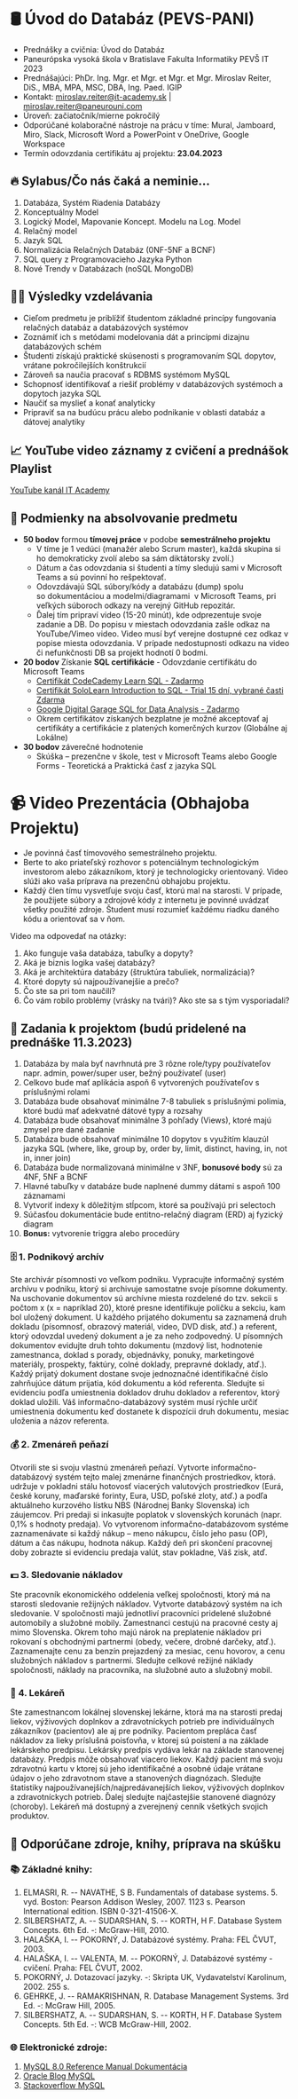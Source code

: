 # 🛢️ Úvod do Databáz (PEVS-PANI) 

* Prednášky a cvičnia: Úvod do Databáz 
* Paneurópska vysoká škola v Bratislave Fakulta Informatiky PEVŠ IT 2023
* Prednášajúci: PhDr. Ing. Mgr. et Mgr. et Mgr. et Mgr. Miroslav Reiter, DiS., MBA, MPA, MSC, DBA, Ing. Paed. IGIP 
* Kontakt: miroslav.reiter@it-academy.sk | miroslav.reiter@paneurouni.com
* Úroveň: začiatočník/mierne pokročilý
* Odporúčané kolaboračné nástroje na prácu v tíme: Mural, Jamboard, Miro, Slack, Microsoft Word a PowerPoint v OneDrive, Google Workspace
* Termín odovzdania certifikátu aj projektu: **23.04.2023**

## 🔥 Sylabus/Čo nás čaká a neminie...

1. Databáza, Systém Riadenia Databázy
1. Konceptuálny Model
1. Logický Model, Mapovanie Koncept. Modelu na Log. Model
1. Relačný model
1. Jazyk SQL
1. Normalizácia Relačných Databáz (0NF-5NF a BCNF)
1. SQL query z Programovacieho Jazyka Python
1. Nové Trendy v Databázach (noSQL MongoDB)

## 👨‍🏫 Výsledky vzdelávania
* Cieľom predmetu je priblížiť študentom základné princípy fungovania relačných databáz a databázových systémov
* Zoznámiť ich s metódami modelovania dát a princípmi dizajnu databázových schém
* Študenti získajú praktické skúsenosti s programovaním SQL dopytov, vrátane pokročilejších konštrukcií
* Zároveň sa naučia pracovať s RDBMS systémom MySQL
* Schopnosť identifikovať a riešiť problémy v databázových systémoch a dopytoch jazyka SQL
* Naučiť sa myslieť a konať analyticky
* Pripraviť sa na budúcu prácu alebo podnikanie v oblasti databáz a dátovej analytiky

## 📈 YouTube video záznamy z cvičení a prednášok Playlist
[YouTube kanál IT Academy](https://www.youtube.com/c/IT-AcademySK)

## 🥇 Podmienky na absolvovanie predmetu
* **50 bodov** formou **tímovej práce** v podobe **semestrálneho projektu**
  * V tíme je 1 vedúci (manažér alebo Scrum master), každá skupina si ho demokraticky zvolí alebo sa sám diktátorsky zvolí.)
  * Dátum a čas odovzdania si študenti a tímy sledujú sami v Microsoft Teams a sú povinní ho rešpektovať. 
  * Odovzdávajú SQL súbory/kódy a databázu (dump) spolu so dokumentáciou a modelmi/diagramami  v Microsoft Teams, pri veľkých súboroch odkazy na verejný GitHub repozitár. 
  * Ďalej tím pripraví video (15-20 minút), kde odprezentuje svoje zadanie a DB. Do popisu v miestach odovzdania zašle odkaz na YouTube/Vimeo video. Video musí byť verejne dostupné cez odkaz v popise miesta odovzdania. V prípade nedostupnosti odkazu na video či nefunkčnosti DB sa projekt hodnotí 0 bodmi.
* **20 bodov** Získanie **SQL certifikácie** - Odovzdanie certifikátu do Microsoft Teams
  * [Certifikát CodeCademy  Learn SQL - Zadarmo](https://www.codecademy.com/learn/learn-sql)
  * [Certifikát SoloLearn Introduction to SQL - Trial 15 dní, vybrané časti Zdarma](https://www.sololearn.com/learn/courses/sql-introduction?location=1)
  * [Google Digital Garage SQL for Data Analysis - Zadarmo](https://learndigital.withgoogle.com/digitalgarage/course/sql-for-data-analysis)
  * Okrem certifikátov získaných bezplatne je možné akceptovať aj certifikáty a certifikácie z platených komerčných kurzov (Globálne aj Lokálne)
* **30 bodov** záverečné hodnotenie
  *  Skúška – prezenčne v škole, test v Microsoft Teams alebo Google Forms - Teoretická a Praktická časť z jazyka SQL
  
# 📹 Video Prezentácia (Obhajoba Projektu)
* Je povinná časť tímovového semestrálneho projektu.
* Berte to ako priateľský rozhovor s potenciálnym technologickým investorom alebo zákazníkom, ktorý je technologicky orientovaný. Video slúži ako vaša príprava na prezenčnú obhajobu projektu.
* Každý člen tímu vysvetľuje svoju časť, ktorú mal na starosti. V prípade, že použijete súbory a zdrojové kódy z internetu je povinné uvádzať všetky použité zdroje. Študent musí rozumieť každému riadku daného kódu a orientovať sa v ňom.

Video ma odpovedať na otázky: 
1. Ako funguje vaša databáza, tabuľky a dopyty? 
2. Aká je biznis logika vašej databázy?
3. Aká je architektúra databázy (štruktúra tabuliek, normalizácia)?
4. Ktoré dopyty sú najpoužívanejšie a prečo?
5. Čo ste sa pri tom naučili? 
6. Čo vám robilo problémy (vrásky na tvári)? Ako ste sa s tým vysporiadali?

## 🌟 Zadania k projektom (budú pridelené na prednáške 11.3.2023)
1. Databáza by mala byť navrhnutá pre 3 rôzne role/typy používateľov napr. admin, power/super user, bežný používateľ (user)
1. Celkovo bude mať aplikácia aspoň 6 vytvorených používateľov s príslušnými rolami
1. Databáza bude obsahovať minimálne 7-8 tabuliek s príslušnými polimia, ktoré budú mať adekvatné dátové typy a rozsahy
1. Databáza bude obsahovať minimálne 3 pohľady (Views), ktoré majú zmysel pre dané zadanie
1. Databáza bude obsahovať minimálne 10 dopytov s využitím klauzúl jazyka SQL (where, like, group by, order by, limit, distinct, having, in, not in, inner join)
1. Databáza bude normalizovaná minimálne v 3NF, **bonusové body** sú za 4NF, 5NF a BCNF
1. Hlavné tabuľky v databáze bude naplnené dummy dátami s aspoň 100 záznamami
1. Vytvoriť indexy k dôležitým stĺpcom, ktoré sa používajú pri selectoch
1. Súčasťou dokumentácie bude entitno-relačný diagram (ERD) aj fyzický diagram
1. **Bonus:** vytvorenie triggra alebo procedúry

### 🗄️ 1. Podnikový archív
Ste archivár písomnosti vo veľkom podniku. Vypracujte informačný systém archívu v podniku, ktorý si archivuje samostatne svoje písomne dokumenty. Na uschovanie dokumentov sú archívne miesta rozdelené do tzv. sekcii s počtom x (x = napríklad 20), ktoré presne identifikuje poličku a sekciu, kam bol uložený dokument.  U každého prijatého dokumentu sa zaznamená druh dokladu (písomnosť, obrazový materiál, video, DVD disk, atď.) a referent, ktorý odovzdal uvedený dokument a je za neho zodpovedný. U písomných dokumentov evidujte druh tohto dokumentu (mzdový list, hodnotenie zamestnanca, doklad s porady, objednávky, ponuky, marketingové materiály, prospekty, faktúry, colné doklady, prepravné doklady, atď.). Každý prijatý dokument dostane svoje jednoznačné identifikačné číslo zahrňujúce dátum prijatia, kód dokumentu a kód referenta. Sledujte si evidenciu podľa umiestnenia dokladov druhu dokladov a referentov, ktorý doklad uložili. Váš informačno-databázový systém musí rýchle určiť umiestnenia dokumentu keď dostanete k dispozícii druh dokumentu, mesiac uloženia a názov referenta.

### 💰 2. Zmenáreň peňazí
Otvorili ste si svoju vlastnú zmenáreň peňazí. Vytvorte informačno-databázový systém  tejto malej zmenárne  finančných prostriedkov, ktorá. udržuje v pokladni stálu hotovosť viacerých valutových prostriedkov (Eurá, české koruny, maďarské forinty, Eura, USD, poľské zloty, atď.) a podľa aktuálneho kurzového lístku NBS (Národnej Banky Slovenska) ich záujemcov. Pri predaji si inkasujte poplatok v slovenských korunách (napr. 0,1% s hodnoty predaja). Vo vytvorenom informačno-databázovom systéme zaznamenávate si každý nákup – meno nákupcu, číslo jeho pasu (OP), dátum a čas nákupu, hodnota nákup. Každý deň pri skončení pracovnej doby zobrazte si evidenciu predaja valút, stav pokladne, Váš zisk, atď.

### 💵 3. Sledovanie nákladov
Ste pracovník ekonomického oddelenia veľkej spoločnosti, ktorý má na starosti sledovanie režijných nákladov. Vytvorte databázový systém na ich sledovanie. V spoločnosti majú jednotliví pracovníci pridelené služobné automobily a služobné mobily. Zamestnanci cestujú na pracovné cesty aj mimo Slovenska. Okrem toho majú nárok na preplatenie nákladov pri rokovaní  s obchodnými partnermi (obedy, večere, drobné darčeky, atď.). Zaznamenajte cenu za benzín prejazdený za mesiac, cenu hovorov, a cenu služobných nákladov s partnermi. Sledujte celkové režijné náklady spoločnosti, náklady na pracovníka, na služobné auto a služobný mobil.

### 💊 4. Lekáreň
Ste zamestnancom lokálnej slovenskej lekárne, ktorá ma na starosti predaj liekov, výživových doplnkov a zdravotníckych potrieb pre individuálnych zákazníkov (pacientov) ale aj pre podniky. Pacientom prepláca časť nákladov za lieky príslušná poisťovňa, v ktorej sú poistení a na základe lekárskeho predpisu. Lekársky predpis vydáva lekár na základe stanovenej databázy. Predpis môže obsahovať viacero liekov. Každý pacient má svoju zdravotnú kartu v ktorej sú jeho identifikačné a osobné údaje vrátane údajov o jeho zdravotnom stave a stanovených diagnózach. Sledujte štatistiky najpoužívanejších/najpredávanejších liekov, výživových doplnkov a zdravotníckych potrieb. Ďalej sledujte najčastejšie stanovené diagnózy (choroby). Lekáreň má dostupný a zverejnený cenník všetkých svojich produktov.

## 📰 Odporúčane zdroje, knihy, príprava na skúšku
### 📚 Základné knihy:
1. ELMASRI, R. -- NAVATHE, S B. Fundamentals of database systems. 5. vyd. Boston: Pearson Addison Wesley, 2007. 1123 s. Pearson International edition. ISBN 0-321-41506-X.
1. SILBERSHATZ, A. -- SUDARSHAN, S. -- KORTH, H F. Database System Concepts. 6th Ed. -: McGraw-Hill, 2010.
1. HALAŠKA, I. -- POKORNÝ, J. Databázové systémy. Praha: FEL ČVUT, 2003.
1. HALAŠKA, I. -- VALENTA, M. -- POKORNÝ, J. Databázové systémy - cvičení. Praha: FEL ČVUT, 2002.
1. POKORNÝ, J. Dotazovací jazyky. -: Skripta UK, Vydavatelství Karolinum, 2002. 255 s.
1. GEHRKE, J. -- RAMAKRISHNAN, R. Database Management Systems. 3rd Ed. -: McGraw Hill, 2005.
1. SILBERSHATZ, A. -- SUDARSHAN, S. -- KORTH, H F. Database System Concepts. 5th Ed. -: WCB McGraw-Hill, 2002.

### 🌐 Elektronické zdroje:
1. [MySQL 8.0 Reference Manual Dokumentácia](https://dev.mysql.com/doc/refman/8.0/en/)
1. [Oracle Blog MySQL](https://dev.mysql.com/blog-archive/)
1. [Stackoverflow MySQL](https://stackoverflow.com/questions/tagged/mysql)

